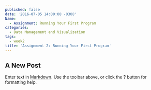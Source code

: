 ```yaml
---
published: false
date: '2016-07-05 14:00:00 -0300'
Name:
  - Assignment: Running Your First Program
categories:
  - Data Management and Visualization
tags:
  - week2
title: 'Assignment 2: Running Your First Program'
---
```

## A New Post

Enter text in [Markdown](http://daringfireball.net/projects/markdown/). Use the toolbar above, or click the **?** button for formatting help.
